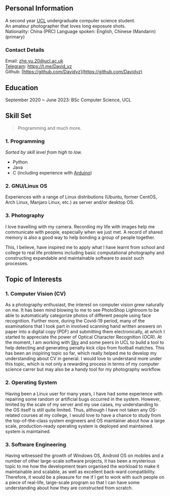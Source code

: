## Personal Information
A second year [UCL](https://ucl.ac.uk) undergraduate computer science student.  
An amateur photographer that loves long exposure shots.  
Nationality: China (PRC)
Language spoken: English, Chinese (Mandarin) (primary)

### Contact Details
Email: 
<a href="mailto:zhe.yu.20@ucl.ac.uk">zhe.yu.20@ucl.ac.uk</a>  
[Telegram](https://telegram.org): https://t.me/David_yz  
Github: [https://github.com/Davidyz](https://github.com/Davidyz)

## Education
September 2020 ~ June 2023: BSc Computer Science, UCL 

## Skill Set
> Programming and much more.

### 1. Programming

_Sorted by skill level from high to low._

  * Python  
  * Java  
  * C (including experience with [Arduino](https://www.arduino.cc))  

### 2. GNU/Linux OS

Experiences with a range of Linux distributions (Ubuntu, former CentOS, Arch
Linux, Manjaro Linux, etc.) as server and/or desktop OS.

### 3. Photography

I love travelling with my camera. Recording my life with images help me
communicate with people, especially when we just met. A record of shared memory 
is also a good way to help bonding a group of people together.

This, I believe, have inspired me to apply what I have learnt from school and
college to real life problems including basic computational photography and 
constructing expandable and maintainable software to assist such processes.

## Topic of Interests

### 1. Computer Vision (CV)

As a photography enthusiast, the interest on computer vision grew naturally on
me. It has been mind blowing to me to see PhotoShop Lightroom to be able to
automatically categorize photos of different people using face recognition.
Further more, during the Covid-19 period, many of the examinations that I took
part in involved scanning hand written answers on paper into a digital copy
(PDF) and submitting them electronically, at which I started to appreciate the
power of Optical Character Recognition (OCR). At the moment, I am working with
[Sky](https://sky.com) and some peers in UCL to build a tool to help detecting
and generating penalty kick clips from football matches. This has been an
inspiring topic so far, which really helped me to develop my understanding about
CV in general. I would love to understand more under this topic, which is not 
only a rewarding process in terms of my computer science carrer but may also be 
a handy tool for my photography workflow.

### 2. Operating System

Having been a Linux user for many years, I have had some experience with
repairing some random or artificial bugs occurred in the system. However,
limited by the scale of my server and my use cases, my understanding to the OS 
itself is still quite limited. Thus, although I have not taken any OS-related
courses at my college, I would love to have a chance to study from the 
top-of-the-class system engineers and OS maintainer about how a large scale,
production-ready operating system is deployed and maintained.
system is maintained.

### 3. Software Engineering

Having witnessed the growth of Windows OS, Android OS on mobiles and a number of
other large-scale software projects, it has been a mysterious topic to me how
the development team organised the workload to make it maintainable and
scalable, as well as excellent back-ward compatibility. Therefore, it would be a
pleasure for me if I get to work with such people on a piece of real-life, 
large-scale program so that I can have some understanding about how they are
constructed from scratch.
